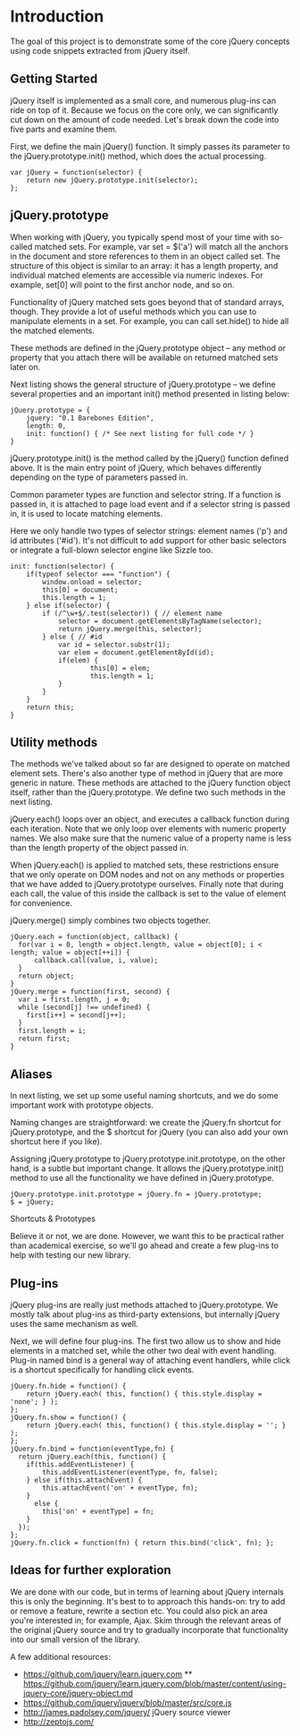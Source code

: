 Introduction
==================

The goal of this project is to demonstrate some of the core jQuery
concepts using code snippets extracted from jQuery itself. 

Getting Started
------------------

jQuery itself is implemented as a small core, and numerous plug-ins can
ride on top of it. Because we focus on the core only, we can
significantly cut down on the amount of code needed. Let's break down
the code into five parts and examine them.

First, we define the main jQuery() function. It simply passes its parameter
to the jQuery.prototype.init() method, which does the actual processing.

    var jQuery = function(selector) {
        return new jQuery.prototype.init(selector);
    };

jQuery.prototype
------------------------

When working with jQuery, you typically spend most of your time with
so-called matched sets. For example, var set = $('a') will match all the
anchors in the document and store references to them in an object called
set. The structure of this object is similar to an array: it has a
length property, and individual matched elements are accessible via
numeric indexes. For example, set[0] will point to the first anchor
node, and so on.

Functionality of jQuery matched sets goes beyond that of standard
arrays, though. They provide a lot of useful methods which you can use
to manipulate elements in a set. For example, you can call set.hide() to
hide all the matched elements.

These methods are defined in the jQuery.prototype object – any method or
property that you attach there will be available on returned matched
sets later on.

Next listing shows the general structure of jQuery.prototype – we define
several properties and an important init() method presented in listing
below:

    jQuery.prototype = {
        jquery: "0.1 Barebones Edition",
        length: 0,
        init: function() { /* See next listing for full code */ }
    }

jQuery.prototype.init() is the method called by the jQuery() function
defined above. It is the main entry point of jQuery, which behaves
differently depending on the type of parameters passed in.

Common parameter types are function and selector string. If a function
is passed in, it is attached to page load event and if a selector string
is passed in, it is used to locate matching elements.

Here we only handle two types of selector strings: element names ('p')
and id attributes ('\#id'). It's not difficult to add support for other
basic selectors or integrate a full-blown selector engine like Sizzle
too.

    init: function(selector) {
        if(typeof selector === "function") {
            window.onload = selector;
            this[0] = document;
            this.length = 1;
        } else if(selector) {
            if (/^\w+$/.test(selector)) { // element name
                selector = document.getElementsByTagName(selector);
                return jQuery.merge(this, selector);
            } else { // #id                        
                var id = selector.substr(1);
                var elem = document.getElementById(id);
                if(elem) {
                        this[0] = elem;
                        this.length = 1;
                }
            }
        }
        return this;
    }

Utility methods
-----------------------

The methods we've talked about so far are designed to operate on matched
element sets. There's also another type of method in jQuery that are
more generic in nature. These methods are attached to the jQuery
function object itself, rather than the jQuery.prototype. We define two
such methods in the next listing.

jQuery.each() loops over an object, and executes a callback function
during each iteration. Note that we only loop over elements with numeric
property names. We also make sure that the numeric value of a property
name is less than the length property of the object passed in.

When jQuery.each() is applied to matched sets, these restrictions ensure
that we only operate on DOM nodes and not on any methods or properties
that we have added to jQuery.prototype ourselves. Finally note that
during each call, the value of this inside the callback is set to the
value of element for convenience.

jQuery.merge() simply combines two objects together.

    jQuery.each = function(object, callback) {
      for(var i = 0, length = object.length, value = object[0]; i < length; value = object[++i]) {
          callback.call(value, i, value);    
      }
      return object;
    }
    jQuery.merge = function(first, second) {
      var i = first.length, j = 0;
      while (second[j] !== undefined) {
        first[i++] = second[j++];
      }
      first.length = i;
      return first;
    }

Aliases
---------------

In next listing, we set up some useful naming shortcuts, and we do some
important work with prototype objects.

Naming changes are straightforward: we create the jQuery.fn shortcut for
jQuery.prototype, and the $ shortcut for jQuery (you can also add your
own shortcut here if you like).

Assigning jQuery.prototype to jQuery.prototype.init.prototype, on the
other hand, is a subtle but important change. It allows the
jQuery.prototype.init() method to use all the functionality we have
defined in jQuery.prototype.

    jQuery.prototype.init.prototype = jQuery.fn = jQuery.prototype;
    $ = jQuery;

Shortcuts & Prototypes

Believe it or not, we are done. However, we want this to be practical
rather than academical exercise, so we'll go ahead and create a few
plug-ins to help with testing our new library.

Plug-ins
----------------

jQuery plug-ins are really just methods attached to jQuery.prototype. We
mostly talk about plug-ins as third-party extensions, but internally
jQuery uses the same mechanism as well.

Next, we will define four plug-ins. The first two allow us to show and
hide elements in a matched set, while the other two deal with event
handling. Plug-in named bind is a general way of attaching event
handlers, while click is a shortcut specifically for handling click
events.

    jQuery.fn.hide = function() {
        return jQuery.each( this, function() { this.style.display = 'none'; } );
    };
    jQuery.fn.show = function() {
        return jQuery.each( this, function() { this.style.display = ''; } );
    };
    jQuery.fn.bind = function(eventType,fn) {
      return jQuery.each(this, function() {
        if(this.addEventListener) {
            this.addEventListener(eventType, fn, false);
        } else if(this.attachEvent) {
            this.attachEvent('on' + eventType, fn);
        }
          else {
            this['on' + eventType] = fn;
        }
      }); 
    };
    jQuery.fn.click = function(fn) { return this.bind('click', fn); };

Ideas for further exploration
-----------------------------

We are done with our code, but in terms of learning about jQuery
internals this is only the beginning. It's best to to approach this
hands-on: try to add or remove a feature, rewrite a section etc.
You could also pick an area you're interested in; for example, Ajax.
Skim through the relevant areas of the original jQuery source and try
to gradually incorporate that functionality into our small version
of the library.

A few additional resources:

* https://github.com/jquery/learn.jquery.com
** https://github.com/jquery/learn.jquery.com/blob/master/content/using-jquery-core/jquery-object.md
* https://github.com/jquery/jquery/blob/master/src/core.js
* http://james.padolsey.com/jquery/ jQuery source viewer
* http://zeptojs.com/